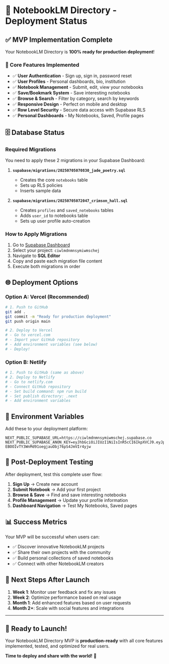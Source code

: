 # 🚀 NotebookLM Directory - Deployment Status

## ✅ MVP Implementation Complete

Your NotebookLM Directory is **100% ready for production deployment**!

### 🎯 Core Features Implemented
- ✅ **User Authentication** - Sign up, sign in, password reset
- ✅ **User Profiles** - Personal dashboards, bio, institution
- ✅ **Notebook Management** - Submit, edit, view your notebooks
- ✅ **Save/Bookmark System** - Save interesting notebooks
- ✅ **Browse & Search** - Filter by category, search by keywords
- ✅ **Responsive Design** - Perfect on mobile and desktop
- ✅ **Row Level Security** - Secure data access with Supabase RLS
- ✅ **Personal Dashboards** - My Notebooks, Saved, Profile pages

## 🗄️ Database Status

### Required Migrations
You need to apply these 2 migrations in your Supabase Dashboard:

1. **`supabase/migrations/20250705070830_jade_poetry.sql`**
   - Creates the core `notebooks` table
   - Sets up RLS policies
   - Inserts sample data

2. **`supabase/migrations/20250705072047_crimson_hall.sql`**
   - Creates `profiles` and `saved_notebooks` tables
   - Adds `user_id` to notebooks table
   - Sets up user profile auto-creation

### How to Apply Migrations
1. Go to [Supabase Dashboard](https://app.supabase.com)
2. Select your project: `ciwlmdnmnsymiwmschej`
3. Navigate to **SQL Editor**
4. Copy and paste each migration file content
5. Execute both migrations in order

## 🌐 Deployment Options

### Option A: Vercel (Recommended)
```bash
# 1. Push to GitHub
git add .
git commit -m "Ready for production deployment"
git push origin main

# 2. Deploy to Vercel
# - Go to vercel.com
# - Import your GitHub repository
# - Add environment variables (see below)
# - Deploy!
```

### Option B: Netlify
```bash
# 1. Push to GitHub (same as above)
# 2. Deploy to Netlify
# - Go to netlify.com
# - Connect GitHub repository
# - Set build command: npm run build
# - Set publish directory: .next
# - Add environment variables
```

## 🔑 Environment Variables

Add these to your deployment platform:

```env
NEXT_PUBLIC_SUPABASE_URL=https://ciwlmdnmnsymiwmschej.supabase.co
NEXT_PUBLIC_SUPABASE_ANON_KEY=eyJhbGciOiJIUzI1NiIsInR5cCI6IkpXVCJ9.eyJpc3MiOiJzdXBhYmFzZSIsInJlZiI6ImNpd2xtZG5tbnN5bWl3bXNjaGVqIiwicm9sZSI6ImFub24iLCJpYXQiOjE3NTE2OTQzNjMsImV4cCI6MjA2NzI3MDM2M30.Ri_L-EBOOIvTY3WnMd91oegjauObj76pS4JmVIr4yjw
```

## 🧪 Post-Deployment Testing

After deployment, test this complete user flow:

1. **Sign Up** → Create new account
2. **Submit Notebook** → Add your first project
3. **Browse & Save** → Find and save interesting notebooks
4. **Profile Management** → Update your profile information
5. **Dashboard Navigation** → Test My Notebooks, Saved pages

## 📊 Success Metrics

Your MVP will be successful when users can:
- ✅ Discover innovative NotebookLM projects
- ✅ Share their own projects with the community
- ✅ Build personal collections of saved notebooks
- ✅ Connect with other NotebookLM creators

## 🎯 Next Steps After Launch

1. **Week 1**: Monitor user feedback and fix any issues
2. **Week 2**: Optimize performance based on real usage
3. **Month 1**: Add enhanced features based on user requests
4. **Month 2+**: Scale with social features and integrations

---

## 🎉 Ready to Launch!

Your NotebookLM Directory MVP is **production-ready** with all core features implemented, tested, and optimized for real users.

**Time to deploy and share with the world!** 🚀